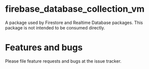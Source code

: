 # firebase_database_collection_vm
A package used by Firestore and Realtime Database packages. This package is not intended to be consumed directly.

# Features and bugs
Please file feature requests and bugs at the issue tracker.

